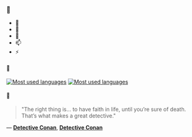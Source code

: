 ### 👋

- 🔭
- 🌱
- 💬
- 📫
- ⚡

#### 🧏

[![Most used languages](https://github-readme-stats-aynah.vercel.app/api/top-langs/?username=aynh&theme=solarized-dark&langs_count=6&layout=compact&hide_title=true)](https://github.com/anuraghazra/github-readme-stats#gh-dark-mode-only)
[![Most used languages](https://github-readme-stats-aynah.vercel.app/api/top-langs/?username=aynh&theme=solarized-light&langs_count=6&layout=compact&hide_title=true)](https://github.com/anuraghazra/github-readme-stats#gh-light-mode-only)

#### 💬

> "The right thing is… to have faith in life, until you’re sure of death. That’s what makes a great detective."

&mdash; [**Detective Conan**](https://myanimelist.net/character.php?q=Detective%20Conan&cat=character), [**Detective Conan**](https://myanimelist.net/search/all?q=Detective%20Conan&cat=all)
